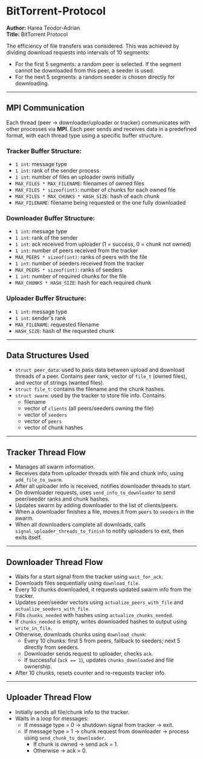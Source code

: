 # BitTorrent-Protocol

**Author:** Harea Teodor-Adrian  
**Title:** BitTorrent Protocol

The efficiency of file transfers was considered. This was achieved by dividing download requests into intervals of 10 segments:
- For the first 5 segments: a random peer is selected. If the segment cannot be downloaded from this peer, a seeder is used.
- For the next 5 segments: a random seeder is chosen directly for downloading.

---

## MPI Communication

Each thread (peer → downloader/uploader or tracker) communicates with other processes via **MPI**. Each peer sends and receives data in a predefined format, with each thread type using a specific buffer structure.

### Tracker Buffer Structure:
- `1 int`: message type
- `1 int`: rank of the sender process
- `1 int`: number of files an uploader owns initially
- `MAX_FILES * MAX_FILENAME`: filenames of owned files
- `MAX_FILES * sizeof(int)`: number of chunks for each owned file
- `MAX_FILES * MAX_CHUNKS * HASH_SIZE`: hash of each chunk
- `MAX_FILENAME`: filename being requested or the one fully downloaded

### Downloader Buffer Structure:
- `1 int`: message type
- `1 int`: rank of the sender
- `1 int`: ack received from uploader (1 = success, 0 = chunk not owned)
- `1 int`: number of peers received from the tracker
- `MAX_PEERS * sizeof(int)`: ranks of peers with the file
- `1 int`: number of seeders received from the tracker
- `MAX_PEERS * sizeof(int)`: ranks of seeders
- `1 int`: number of required chunks for the file
- `MAX_CHUNKS * HASH_SIZE`: hash for each required chunk

### Uploader Buffer Structure:
- `1 int`: message type
- `1 int`: sender's rank
- `MAX_FILENAME`: requested filename
- `HASH_SIZE`: hash of the requested chunk

---

## Data Structures Used

- `struct peer_data`: used to pass data between upload and download threads of a peer. Contains peer rank, vector of `file_t` (owned files), and vector of strings (wanted files).
- `struct file_t`: contains the filename and the chunk hashes.
- `struct swarm`: used by the tracker to store file info. Contains:
  - filename
  - vector of `clients` (all peers/seeders owning the file)
  - vector of `seeders`
  - vector of `peers`
  - vector of chunk hashes

---

## Tracker Thread Flow

- Manages all swarm information.
- Receives data from uploader threads with file and chunk info, using `add_file_to_swarm`.
- After all uploader info is received, notifies downloader threads to start.
- On downloader requests, uses `send_info_to_downloader` to send peer/seeder ranks and chunk hashes.
- Updates swarm by adding downloader to the list of clients/peers.
- When a downloader finishes a file, moves it from `peers` to `seeders` in the swarm.
- When all downloaders complete all downloads, calls `signal_uploader_threads_to_finish` to notify uploaders to exit, then exits itself.

---

## Downloader Thread Flow

- Waits for a start signal from the tracker using `wait_for_ack`.
- Downloads files sequentially using `download_file`.
- Every 10 chunks downloaded, it requests updated swarm info from the tracker.
- Updates peer/seeder vectors using `actualize_peers_with_file` and `actualize_seeders_with_file`.
- Fills `chunks_needed` with hashes using `actualize_chunks_needed`.
- If `chunks_needed` is empty, writes downloaded hashes to output using `write_in_file`.
- Otherwise, downloads chunks using `download_chunk`:
  - Every 10 chunks: first 5 from peers, fallback to seeders; next 5 directly from seeders.
  - Downloader sends request to uploader, checks `ack`.
  - If successful (`ack == 1`), updates `chunks_downloaded` and file ownership.
- After 10 chunks, resets counter and re-requests tracker info.

---

## Uploader Thread Flow

- Initially sends all file/chunk info to the tracker.
- Waits in a loop for messages:
  - If message type = 0 → shutdown signal from tracker → exit.
  - If message type = 1 → chunk request from downloader → process using `send_chunk_to_downloader`.
    - If chunk is owned → send ack = 1.
    - Otherwise → ack = 0.
